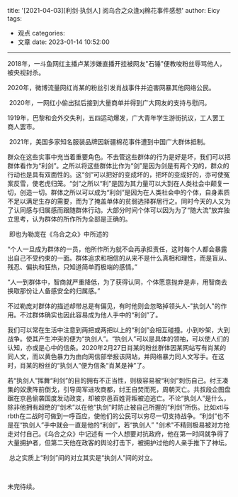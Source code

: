 title: '[2021-04-03][利剑·执剑人] 阅乌合之众逢xj棉花事件感想'
author: Eicy
tags:
  - 观点
categories:
  - 文章
date: 2023-01-14 10:52:00
---
​ 2018年，一斗鱼网红主播卢某涉嫌直播开挂被网友"石锤"便教唆粉丝辱骂他人，被央视封杀。

​ 2020年，微博流量网红肖某的粉丝引发肖战事件并迫害网暴其他网络公民。

​ 2020年，一网红小偷出狱后接到大量商单并得到广大网友的支持与慰问。

​ 1919年，巴黎和会外交失利，五四运动爆发，广大青年学生游街抗议，工人罢工商人罢市。

​ 2021年，美国多家知名服装品牌因新疆棉花事件遭到中国广大群体抵制。

​ 群众在这些实事中充当着重要角色。不去管这些群体的行为是好是坏，我们可以把群体看作为“利剑”。之所以将这些群体比作为“剑”是因为剑是有两个刃的，群众的行动也是具有双面性的。这“剑”可以把好的变成坏的，把坏的变成好的，亦可使冤案反雪，使老虎归笼。“剑”之所以“利”是因为其力量可以大到在人类社会中颠复一切，创造一切。群体之所以可以成为“利剑”是因为在人类社会中的个体，自身素质不足以满足生存的需要，而为了掩盖单体的贫弱选择群居行之。同时今天的人又为了认同感与归属感而跟随群体行动。大部分时间个体可以因为为了“随大流”放弃独立思考，认为群体的所作所为全部是正确的。

​ 即也为勒庞在《乌合之众》中所述的

​ “个人一旦成为群体的一员，他所作所为就不会再承担责任，这时每个人都会暴露出自己不受约束的一面。群体追求和相信的从来不是什么真相和理性，而是盲从、残忍、偏执和狂热，只知道简单而极端的感情。”

​ “人一到群体中，智商就严重降低，为了获得认同，个体愿意抛弃是非，用智商去换取那份让人备感安全的归属感。”

​ 不过勒庞对群体的描述却带总是有偏见，有时他则会忽略掉领头人-"执剑人"的作用。不过群体确实也因此容易成为他人手中的“利剑”了。

​ 我们可以常在生活中注意到两把或两把以上的“利剑”会相互碰撞。小到吵架，大到战争。使其产生冲突的便为“执剑人”。“执剑人”可以是具体的领袖，可以使人们的认知，亦或是心中的信条。2020年2月27日肖某的粉丝群体因某网站写有肖某的同人文，而以黄色暴力为由向网信部举报该网站，并网络暴力同人文写手。在这时，肖某的粉丝的“执剑人”便为信条“肖某是神”了。

​ 若“执剑人”挥舞“利剑”的目的拥有不正当性，则极容易被“利剑”刺伤自己。纣王凑集的奴隶阵前倒戈，引导周军进攻商都，纣王自焚而死，周朝灭亡。共叔段企图盘踞在京邑偷袭国度发动政变，却被京邑百姓背叛被迫逃亡。不论“执剑人”是什么，除非他拥有超绝的“剑术”以在他“执剑”时防止被自己所握的“利剑”所伤。比如xtl与rbth在二战时可做到一呼百应，使他们的公民可以穷尽一切支持战争。“利剑”也不是在“执剑人”手中就会一直是他的“利剑”，若“执剑人” "剑术"不精则极易被对方抢走对付自己。《乌合之众》中记述有 一个人想要对抗政府，他在第一时间就争得了大量拥护者，但第二天他在政客的舆论打击下，被拥护过他的人亲手推下了神坛。

​ 总之实质上“利剑”间的对立其实是“执剑人”间的对立。

​

未完待续。